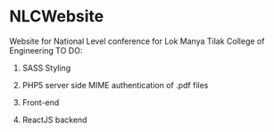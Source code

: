 # NLCWebsite
Website for National Level conference for Lok Manya Tilak College of Engineering
TO DO:
1. SASS Styling

2. PHP5 server side MIME authentication of .pdf files

3. Front-end

4. ReactJS backend

